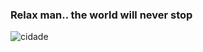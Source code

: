 ### Relax man.. the world will never stop
![cidade](https://github.com/akbarsigit/akbarsigit/assets/69757628/d50ad52d-bc9b-4fff-8d97-d38257457f29)



<!--
**akbarsigit/akbarsigit** is a ✨ _special_ ✨ repository because its `README.md` (this file) appears on your GitHub profile.

Here are some ideas to get you started:

- 🔭 I’m currently working on ...
- 🌱 I’m currently learning ...
- 👯 I’m looking to collaborate on ...
- 🤔 I’m looking for help with ...
- 💬 Ask me about ...
- 📫 How to reach me: ...
- 😄 Pronouns: ...
- ⚡ Fun fact: ...
-->
